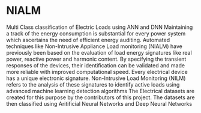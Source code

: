 # NIALM
Multi Class classification of Electric Loads using ANN and DNN
Maintaining a track of the energy consumption is substantial for every power system which ascertains the need of efficient energy auditing. Automated techniques like Non-Intrusive Appliance Load monitoring (NIALM) have previously been based on the evaluation of load energy signatures like real power, reactive power and harmonic content. By specifying the transient responses of the devices, their identification can be validated and made more reliable with improved computational speed. Every electrical device has a unique electronic signature. Non-Intrusive Load Monitoring (NILM) refers to the analysis of these signatures to identify active loads using advanced machine learning detection algorithms
The Electrical datasets are created for this purpose by the contributors of this project. The datasets are then classified using Aritificial Neural Networks and Deep Neural Networks
